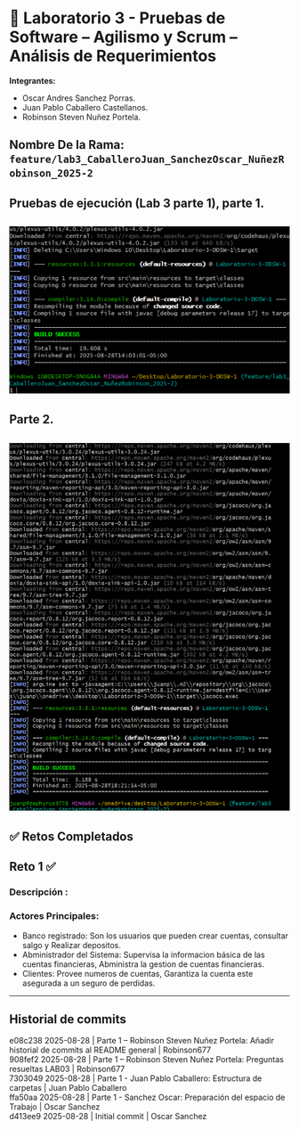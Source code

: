 # 🧪 Laboratorio 3 - Pruebas de Software – Agilismo y Scrum – Análisis de Requerimientos

**Integrantes:**
- Oscar Andres Sanchez Porras.
- Juan Pablo Caballero Castellanos.
- Robinson Steven Nuñez Portela.

**Nombre De la Rama:**
`feature/lab3_CaballeroJuan_SanchezOscar_NuñezRobinson_2025-2`
---
## Pruebas de ejecución (Lab 3 parte 1), parte 1.
![alt text](docs/imagenes/pruebaEjecucion.png) 
---
## Parte 2.
![alt text](docs/imagenes/pruebaEjecucion1.png)
---
## ✅ Retos Completados
## Reto 1 ✅
### Descripción :
### Actores Principales: 
- Banco registrado:
Son los usuarios que pueden crear cuentas, consultar salgo y Realizar depositos.
- Abministrador del Sistema:
Supervisa la informacion básica de las cuentas financieras, Abministra la gestion de cuentas financieras.
- Clientes: 
Provee numeros de cuentas, Garantiza la cuenta este asegurada a un seguro de perdidas. 










---
## Historial de commits
e08c238 2025-08-28 | Parte 1 – Robinson Steven Nuñez Portela: Añadir historial de commits al README general | Robinson677  
908fef2 2025-08-28 | Parte 1 – Robinson Steven Nuñez Portela: Preguntas resueltas LAB03 | Robinson677  
7303049 2025-08-28 | Parte 1 - Juan Pablo Caballero: Estructura de carpetas | Juan Pablo Caballero  
ffa50aa 2025-08-28 | Parte 1 - Sanchez Oscar: Preparación del espacio de Trabajo | Oscar Sanchez  
d413ee9 2025-08-28 | Initial commit | Oscar Sanchez